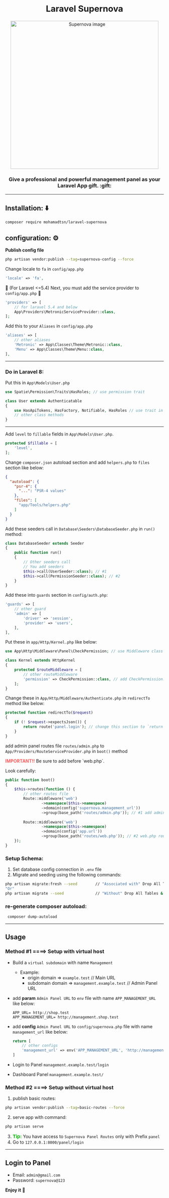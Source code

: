 <h2 align="center" style="font-size: 27px">
    Laravel Supernova
</h2>

<p align="center">
    <img width="470" src="https://i.pinimg.com/originals/bd/6d/5c/bd6d5c4be48278fb961771115057b17a.jpg" alt="Supernova image" />
</p>

<h3 align="center">Give a professional and powerful management panel as your Laravel App gift. :gift:</h3>

-----------------------

## Installation: :arrow_down:
```bash
composer require mohamadtsn/laravel-supernova
```

## configuration: :gear:
__Publish config file__
```bash
php artisan vendor:publish --tag=supernova-config --force
```

Change locale to `fa` in `config/app.php`
```php
'locale' => 'fa',
```

:electric_plug: (For Laravel <=5.4) Next, you must add the service provider to `config/app.php` :electric_plug:
```php
'providers' => [
    // for laravel 5.4 and below
    App\Providers\MetronicServiceProvider::class,
];
```

Add this to your `Aliases` in `config/app.php`
```php
'aliases' => [
    // other aliases
    'Metronic' => App\Classes\Theme\Metronic::class,
    'Menu' => App\Classes\Theme\Menu::class,
],
```
 -----------------
### Do in Laravel 8:
Put this in `App\Models\User.php`
```php
use Spatie\Permission\Traits\HasRoles; // use permission trait

class User extends Authenticatable
{
    use HasApiTokens, HasFactory, Notifiable, HasRoles // use trait in User class;
    // other class methods
}
```
-----------------
Add `level` to `fillable` fields in `App\Models\User.php`.
```php
protected $fillable = [
    'level',
];
```

Change `composer.json` autoload section and add `helpers.php` to `files` section like below:
```json
{
  "autoload": {
    "psr-4": {
      "...": "PSR-4 values"
    },
    "files": [
      "app/Tools/helpers.php"
    ]
  }
}
```


Add these seeders call in `Database\Seeders\DatabaseSeeder.php` in `run()` method:
```php
class DatabaseSeeder extends Seeder
{
    public function run()
    {
        // Other seeders call
        // You add seeders
        $this->call(UserSeeder::class); // #1
        $this->call(PermissionSeeder::class); // #2
    }
}
```

Add these into `guards` section in `config/auth.php`:
```php
'guards' => [
    // other guard
    'admin' => [
        'driver' => 'session',
        'provider' => 'users',
    ],
],
```


Put these in `app/Http/Kernel.php` like below:
```php
use App\Http\Middleware\Panel\CheckPermission; // use Middleware class CheckPermission

class Kernel extends HttpKernel
{
    protected $routeMiddleware = [
        // other routeMiddleware
        'permission' => CheckPermission::class, // add CheckPermission::class on this section
    ];
}
```

Change these in `App/Http/Middleware/Authenticate.php` in `redirectTo` method like below:
```php
protected function redirectTo($request)
{
    if (! $request->expectsJson()) {
        return route('panel.login'); // change this section to `return route('panel.login')`
    }
}
```

add admin panel routes file `routes/admin.php` to `App/Providers/RouteServiceProvider.php` in `boot()` method
<p>
<span style="font-weight: bold;color: #ff5b5d">IMPORTANT!!</span> Be sure to add before `web.php`.
</p>
Look carefully:

```php
public function boot()
{
    $this->routes(function () {
        // other routes file
        Route::middleware('web')
                ->namespace($this->namespace)
                ->domain(config('supernova.management_url'))
                ->group(base_path('routes/admin.php')); // #1 add admin panel routes (admin.php)
        
        Route::middleware('web')
                ->namespace($this->namespace)
                ->domain(config('app.url'))
                ->group(base_path('routes/web.php')); // #2 web.php routes
    });
}
```

### Setup Schema:
1) Set database config connection in `.env` file
2) Migrate and seeding using the following commands:
```bash
php artisan migrate:fresh --seed        // "Associated with" Drop All Tables & Migrate and seeding
"Or"
php artisan migrate --seed              // "Without" Drop All Tables & Migrate and seeding
```

### re-generate composer autoload:
```bash
 composer dump-autoload
```

-----------------
## Usage
### Method #1  ====> Setup with virtual host
- Build a `virtual subdomain` with name `Management`
  - Example:
    - origin domain => `example.test`        // Main URL
    - subdomain domain => `management.example.test`     // Admin Panel URL

- add **param** `Admin Panel URL` to `env` file with name `APP_MANAGEMENT_URL` like below:
  ```env
  APP_URL= http://shop.test
  APP_MANAGEMENT_URL= http://management.shop.test
  ```
- add **config** `Admin Panel URL` to `config/supernova.php` file with name `management_url` like below:
  ```php
  return [
      // other configs
      'management_url' => env('APP_MANAGEMENT_URL', 'http://management.example.test'),
  ]
  ```
- Login to Panel `management.example.test/login`
- Dashboard Panel `management.example.test/`

### Method #2  ====> Setup without virtual host
1) publish basic routes:
  ```bash
  php artisan vendor:publish --tag=basic-routes --force
  ```
2) serve app with command:
```bash
php artisan serve
```
3) <span><span style="font-weight: bold;color: #00b300;font-size: 15px">Tip:</span> You have access to `Supernova Panel Routes` only with Prefix `panel`</span>
4) Go to `127.0.0.1:8000/panel/login`
-----------------
## Login to Panel
* Email: `admin@gmail.com`
* Password: `supernova@123`

**Enjoy it** :wave: